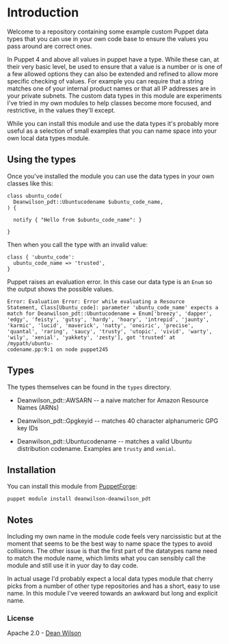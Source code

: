 # Introduction

Welcome to a repository containing some example custom Puppet data types
that you can use in your own code base to ensure the values you pass
around are correct ones.

In Puppet 4 and above all values in puppet have a type. While these can,
at their very basic level, be used to ensure that a value is a number or
is one of a few allowed options they can also be extended and refined to
allow more specific checking of values. For example you can require that
a string matches one of your internal product names or that all IP
addresses are in your private subnets. The custom data types in this
module are experiments I've tried in my own modules to help classes
become more focused, and restrictive, in the values they'll except.

While you can install this module and use the data types it's probably
more useful as a selection of small examples that you can name space
into your own local data types module.

## Using the types

Once you've installed the module you can use the data types in your own
classes like this:

    class ubuntu_code(
      Deanwilson_pdt::Ubuntucodename $ubuntu_code_name,
    ) {

      notify { "Hello from $ubuntu_code_name": }

    }

Then when you call the type with an invalid value:

    class { 'ubuntu_code':
      ubuntu_code_name => 'trusted',
    }

Puppet raises an evaluation error. In this case our data type is an `Enum` so
the output shows the possible values.

    Error: Evaluation Error: Error while evaluating a Resource
    Statement, Class[Ubuntu_code]: parameter 'ubuntu_code_name' expects a
    match for Deanwilson_pdt::Ubuntucodename = Enum['breezy', 'dapper',
    'edgy', 'feisty', 'gutsy', 'hardy', 'hoary', 'intrepid', 'jaunty',
    'karmic', 'lucid', 'maverick', 'natty', 'oneiric', 'precise',
    'quantal', 'raring', 'saucy', 'trusty', 'utopic', 'vivid', 'warty',
    'wily', 'xenial', 'yakkety', 'zesty'], got 'trusted' at /mypath/ubuntu-
    codename.pp:9:1 on node puppet245


## Types

The types themselves can be found in the `types` directory.

 * Deanwilson_pdt::AWSARN -- a naive matcher for Amazon Resource Names (ARNs)

 * Deanwilson_pdt::Gpgkeyid -- matches 40 character alphanumeric GPG key IDs

 * Deanwilson_pdt::Ubuntucodename -- matches a valid Ubuntu distribution
     codename. Examples are `trusty` and `xenial`.

## Installation

You can install this module from [PuppetForge](https://forge.puppet.com/):

    puppet module install deanwilson-deanwilson_pdt

## Notes

Including my own name in the module code feels very narcissistic but at
the moment that seems to be the best way to name space the types to
avoid collisions. The other issue is that the first part of the
datatypes name need to match the module name, which limits what you can
sensibly call the module and still use it in yuor day to day code.

In actual usage I'd probably expect a local data types module that cherry picks
from a number of other type repositories and has a short, easy to use name. In
this module I've veered towards an awkward but long and explicit name.

### License

Apache 2.0 - [Dean Wilson](https://www.unixdaemon.net)
